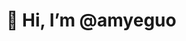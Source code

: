 # 👋 Hi, I’m @amyeguo

<!---
amyeguo/amyeguo is a ✨ special ✨ repository because its `README.md` (this file) appears on your GitHub profile.
You can click the Preview link to take a look at your changes.
--->
